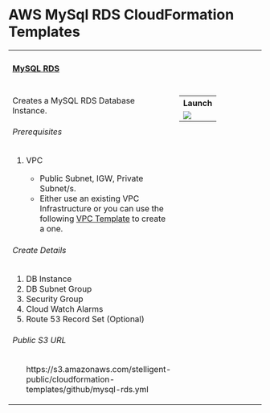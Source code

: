# AWS MySql RDS CloudFormation Templates
<table width="100%">
    <tr>
        <th align="left" colspan="2"><h4><a href="https://github.com/stelligent/cloudformation_templates/blob/master/storage/mysql-rds.yml">MySQL RDS</a></h4></th>
    </tr>
    <tr>
        <td width="100%" valign="top">
           <p>Creates a MySQL RDS Database Instance.</p>
           <h6>Prerequisites</h6>
           <ol>
            <li>VPC</li>
            <ul>
              <li>Public Subnet, IGW, Private Subnet/s.</li>
              <li>Either use an existing VPC Infrastructure or you can use the following <a href="https://github.com/stelligent/cloudformation_templates/blob/master/infrastructure/vpc.yml" target="_blank">VPC Template</a> to create a one.</li>
            </ul>
           </ol>
           <h6>Create Details</h6>
           <ol>
            <li>DB Instance</li>
            <li>DB Subnet Group</li>
            <li>Security Group</li>
            <li>Cloud Watch Alarms</li>
            <li>Route 53 Record Set (Optional)</li>
           </ol>
            <h6>Public S3 URL</h6>
            <ol>
             <oi>https://s3.amazonaws.com/stelligent-public/cloudformation-templates/github/mysql-rds.yml</li>
            </ol>
        </td>
        <td nowrap width="200" valign="top">
            <table>
                <tr>
                    <th align="left">Launch</th>
                </tr>
                <tr>
                    <td>
                        <a href="https://console.aws.amazon.com/cloudformation/home?#/stacks/new?&templateURL=https://s3.amazonaws.com/stelligent-public/cloudformation-templates/github/mysql-rds.yml" target="_blank"><img src="https://s3.amazonaws.com/cloudformation-examples/cloudformation-launch-stack.png"></a>
                    </td>
                </tr>
            </table>
        </td>
    </tr>
</table>

